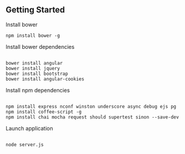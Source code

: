 ## Getting Started

Install bower

```
npm install bower -g
```

Install bower dependencies

```

bower install angular
bower install jquery
bower install bootstrap
bower install angular-cookies
```

Install npm dependencies

```

npm install express nconf winston underscore async debug ejs pg
npm install coffee-script -g
npm install chai mocha request should supertest sinon --save-dev
```

Launch application

```

node server.js
```
